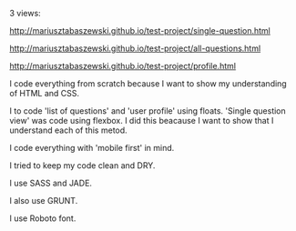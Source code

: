 3 views:

http://mariusztabaszewski.github.io/test-project/single-question.html

http://mariusztabaszewski.github.io/test-project/all-questions.html

http://mariusztabaszewski.github.io/test-project/profile.html

I code everything from scratch because I want to show my understanding of HTML and CSS.

I to code 'list of questions' and 'user profile' using floats.
'Single question view' was code using flexbox. I did this beacause I want to show that I understand each of this metod.

I code everything with 'mobile first' in mind.

I tried to keep my code clean and DRY.

I use SASS and JADE.

I also use GRUNT.

I use Roboto font.